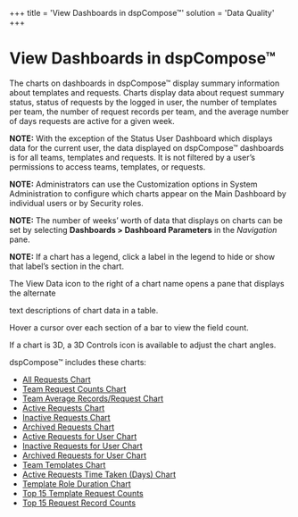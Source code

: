 +++
title = 'View Dashboards in dspCompose™'
solution = 'Data Quality'
+++

# View Dashboards in dspCompose™

The charts on dashboards in dspCompose™ display summary information
about templates and requests. Charts display data about request summary
status, status of requests by the logged in user, the number of
templates per team, the number of request records per team, and the
average number of days requests are active for a given week.

<span style="font-weight: bold;">NOTE</span>**:** With the exception of
the Status User Dashboard which displays data for the current user, the
data displayed on dspCompose™ dashboards is for all teams, templates and
requests. It is not filtered by a user’s permissions to access teams,
templates, or requests.

<span style="font-weight: bold;">NOTE</span>**:** Administrators can use
the Customization options in System Administration to configure which
charts appear on the Main Dashboard by individual users or by Security
roles.

**NOTE:** The number of weeks’ worth of data that displays on charts can
be set by selecting **Dashboards \> Dashboard Parameters** in the
*Navigation* pane.

<span style="font-weight: bold;">NOTE</span>**:** If a chart has a
legend, click a label in the legend to hide or show that label’s section
in the chart.

The View Data icon to the right of a chart name opens a pane that
displays the alternate

text descriptions of chart data in a table.

Hover a cursor over each section of a bar to view the field count.  

If a chart is 3D, a 3D Controls icon is available to adjust the chart
angles.

dspCompose™ includes these charts:

  - [All Requests Chart](All_Requests_Chart.htm)
  - [Team Request Counts Chart](Team_Request_Counts_Chart.htm)
  - [Team Average Records/Request
    Chart](Team_Average_Records_Request_Chart.htm)
  - [Active Requests Chart](Active_Requests_Chart.htm)
  - [Inactive Requests Chart](Inctive_Requests_Chart.htm)
  - [Archived Requests Chart](Archived_Requests_Chart.htm)
  - [Active Requests for User Chart](Active_Requests_for_User_Chart.htm)
  - [Inactive Requests for User
    Chart](Inctive_Requests_for_User_Chart.htm)
  - [Archived Requests for User
    Chart](Archived_Requests_for_User_Chart.htm)
  - [Team Templates Chart](Team_Templates_Chart.htm)
  - [Active Requests Time Taken (Days)
    Chart](Active%20Requests_Time_Taken_Days_Chart.htm)
  - [Template Role Duration Chart](Template_Role_Duration_Chart.htm)
  - [Top 15 Template Request Counts](Top_15_Template_Request_Counts.htm)
  - [Top 15 Request Record Counts](Top_15_Request_Record_Counts.htm)
